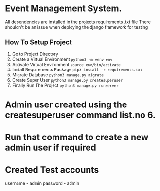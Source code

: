 # Event Management System.

All dependencies are installed in the projects requirements .txt file
There shouldn't be an issue when deploying the django framework for testing

## How To Setup Project
1. Go to Project Directory 
2. Create a Virtual Environment `python3 -m venv env`
3. Activate Virtual Environment `source env/bin/activate`
4. Install Requirements Package `pip3 install -r requirements.txt`
5. Migrate Database `python3 manage.py migrate`
6. Create Super User `python3 manage.py createsuperuser`
7. Finally Run The Project `python3 manage.py runserver`


# Admin user created using the createsuperuser command list.no 6.
# Run that command to create a new admin user if required

# Created Test accounts
username - admin
password - admin

